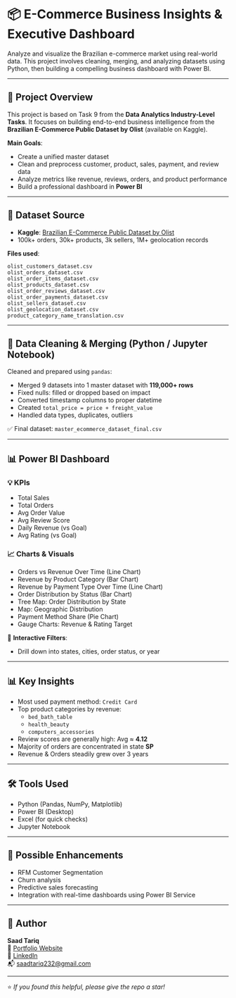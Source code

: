 # 📦 E-Commerce Business Insights & Executive Dashboard

Analyze and visualize the Brazilian e-commerce market using real-world data. This project involves cleaning, merging, and analyzing datasets using Python, then building a compelling business dashboard with Power BI.

---

## 🚀 Project Overview

This project is based on Task 9 from the **Data Analytics Industry-Level Tasks**. It focuses on building end-to-end business intelligence from the **Brazilian E-Commerce Public Dataset by Olist** (available on Kaggle).

**Main Goals**:
- Create a unified master dataset
- Clean and preprocess customer, product, sales, payment, and review data
- Analyze metrics like revenue, reviews, orders, and product performance
- Build a professional dashboard in **Power BI**

---

## 📁 Dataset Source

- **Kaggle**: [Brazilian E-Commerce Public Dataset by Olist](https://www.kaggle.com/datasets/olistbr/brazilian-ecommerce)
- 100k+ orders, 30k+ products, 3k sellers, 1M+ geolocation records

**Files used**:
```
olist_customers_dataset.csv
olist_orders_dataset.csv
olist_order_items_dataset.csv
olist_products_dataset.csv
olist_order_reviews_dataset.csv
olist_order_payments_dataset.csv
olist_sellers_dataset.csv
olist_geolocation_dataset.csv
product_category_name_translation.csv
```

---

## 🧹 Data Cleaning & Merging (Python / Jupyter Notebook)

Cleaned and prepared using `pandas`:
- Merged 9 datasets into 1 master dataset with **119,000+ rows**
- Fixed nulls: filled or dropped based on impact
- Converted timestamp columns to proper datetime
- Created `total_price = price + freight_value`
- Handled data types, duplicates, outliers

✅ Final dataset: `master_ecommerce_dataset_final.csv`

---

## 📊 Power BI Dashboard

### 💡 KPIs
- Total Sales
- Total Orders
- Avg Order Value
- Avg Review Score
- Daily Revenue (vs Goal)
- Avg Rating (vs Goal)

### 📈 Charts & Visuals
- Orders vs Revenue Over Time (Line Chart)
- Revenue by Product Category (Bar Chart)
- Revenue by Payment Type Over Time (Line Chart)
- Order Distribution by Status (Bar Chart)
- Tree Map: Order Distribution by State
- Map: Geographic Distribution
- Payment Method Share (Pie Chart)
- Gauge Charts: Revenue & Rating Target

📌 **Interactive Filters**:
- Drill down into states, cities, order status, or year

---

## 📊 Key Insights

- Most used payment method: `Credit Card`
- Top product categories by revenue:
  - `bed_bath_table`
  - `health_beauty`
  - `computers_accessories`
- Review scores are generally high: Avg ≈ **4.12**
- Majority of orders are concentrated in state **SP**
- Revenue & Orders steadily grew over 3 years

---

## 🛠 Tools Used

- Python (Pandas, NumPy, Matplotlib)
- Power BI (Desktop)
- Excel (for quick checks)
- Jupyter Notebook

---

## 🔮 Possible Enhancements

- RFM Customer Segmentation
- Churn analysis
- Predictive sales forecasting
- Integration with real-time dashboards using Power BI Service

---

## 👤 Author

**Saad Tariq**  
🔗 [Portfolio Website](https://saadtariq10.github.io/PortfolioWebsite/)  
🔗 [LinkedIn](https://www.linkedin.com/in/saad-tariq-04328b254/)  
📬 saadtariq232@gmail.com

---

⭐ _If you found this helpful, please give the repo a star!_

